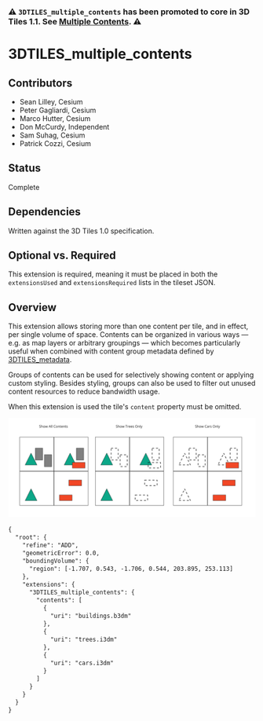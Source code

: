 ### ⚠️ `3DTILES_multiple_contents` has been promoted to core in 3D Tiles 1.1. See [Multiple Contents](../../specification/#multiple-contents). ⚠️

# 3DTILES_multiple_contents

## Contributors

* Sean Lilley, Cesium
* Peter Gagliardi, Cesium
* Marco Hutter, Cesium
* Don McCurdy, Independent
* Sam Suhag, Cesium
* Patrick Cozzi, Cesium

## Status

Complete

## Dependencies

Written against the 3D Tiles 1.0 specification.

## Optional vs. Required

This extension is required, meaning it must be placed in both the `extensionsUsed` and `extensionsRequired` lists in the tileset JSON.

## Overview

This extension allows storing more than one content per tile, and in effect, per single volume of space. Contents can be organized in various ways — e.g. as map layers or arbitrary groupings — which becomes particularly useful when combined with content group metadata defined by [3DTILES_metadata](../3DTILES_metadata).

Groups of contents can be used for selectively showing content or applying custom styling. Besides styling, groups can also be used to filter out unused content resources to reduce bandwidth usage.

When this extension is used the tile's `content` property must be omitted.

<img src="figures/filtering-groups.jpg" width="700" />


```jsonc
{
  "root": {
    "refine": "ADD",
    "geometricError": 0.0,
    "boundingVolume": {
      "region": [-1.707, 0.543, -1.706, 0.544, 203.895, 253.113]
    },
    "extensions": {
      "3DTILES_multiple_contents": {
        "contents": [
          {
            "uri": "buildings.b3dm"
          },
          {
            "uri": "trees.i3dm"
          },
          {
            "uri": "cars.i3dm"
          }
        ]
      }
    }
  }
}
```
